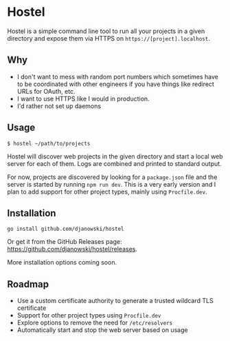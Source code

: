 # Hostel

Hostel is a simple command line tool to run all your projects
in a given directory and expose them via HTTPS on `https://[project].localhost`.

## Why

- I don't want to mess with random port numbers which sometimes have to be
coordinated with other engineers if you have things like redirect URLs for OAuth, etc.
- I want to use HTTPS like I would in production.
- I'd rather not set up daemons

## Usage

```
$ hostel ~/path/to/projects
```

Hostel will discover web projects in the given directory and start a local
web server for each of them. Logs are combined and printed to standard output.

For now, projects are discovered by looking for a `package.json` file
and the server is started by running `npm run dev`. This is a very early
version and I plan to add support for other project types, mainly using `Procfile.dev`.

## Installation

```
go install github.com/djanowski/hostel
```

Or get it from the GitHub Releases page: https://github.com/djanowski/hostel/releases.

More installation options coming soon.

## Roadmap

- Use a custom certificate authority to generate a trusted wildcard TLS certificate
- Support for other project types using `Procfile.dev`
- Explore options to remove the need for `/etc/resolvers`
- Automatically start and stop the web server based on usage
